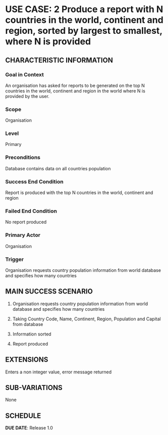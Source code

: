 # USE CASE: 2 Produce a report with N countries in the world, continent and region, sorted by largest to smallest, where N is provided


## CHARACTERISTIC INFORMATION

### Goal in Context

An organisation has asked for reports to be generated on the top N countries in the world, continent and region in the world where N is provided by the user.

### Scope

Organisation

### Level

Primary

### Preconditions

Database contains data on all countries population

### Success End Condition

Report is produced with the top N countries in the world, continent and region

### Failed End Condition

No report produced

### Primary Actor

Organisation

### Trigger

Organisation requests country population information from world database and specifies how many countries

## MAIN SUCCESS SCENARIO


1. Organisation requests country population information from world database and specifies how many countries

2. Taking Country Code, Name, Continent, Region, Population and Capital from database

3. Information sorted

4. Report produced

## EXTENSIONS

Enters a non integer value, error message returned

## SUB-VARIATIONS

None

## SCHEDULE

**DUE DATE**: Release 1.0
